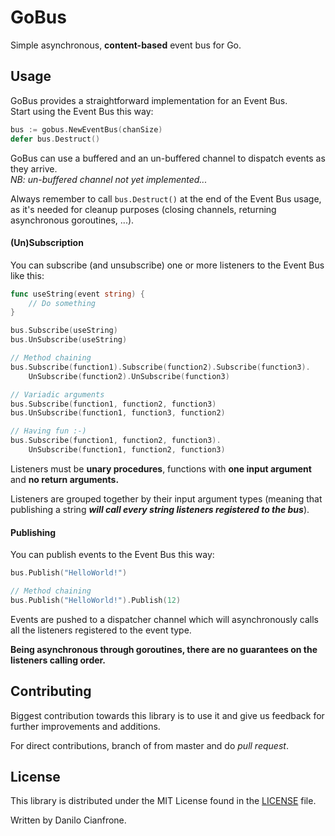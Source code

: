# GoBus

Simple asynchronous, <b>content-based</b> event bus for Go.

## Usage

GoBus provides a straightforward implementation for an Event Bus.</br>
Start using the Event Bus this way:
```go
bus := gobus.NewEventBus(chanSize)
defer bus.Destruct()
```
GoBus can use a buffered and an un-buffered channel to dispatch events as they arrive.</br>
<i>NB: un-buffered channel not yet implemented...</i>

Always remember to call  ```bus.Destruct()``` at the end of the Event Bus usage, as it's needed for
cleanup purposes (closing channels, returning asynchronous goroutines, ...).

#### (Un)Subscription

You can subscribe (and unsubscribe) one or more listeners to the Event Bus like this:

```go
func useString(event string) {
    // Do something
}

bus.Subscribe(useString)
bus.UnSubscribe(useString)

// Method chaining
bus.Subscribe(function1).Subscribe(function2).Subscribe(function3).
    UnSubscribe(function2).UnSubscribe(function3)

// Variadic arguments
bus.Subscribe(function1, function2, function3)
bus.UnSubscribe(function1, function3, function2)

// Having fun :-)
bus.Subscribe(function1, function2, function3).
    UnSubscribe(function1, function2, function3)
```

Listeners must be <b>unary procedures</b>, functions with <b>one input argument</b> and <b>no return arguments.</b>

Listeners are grouped together by their input argument types (meaning that publishing a string <b><i>will call every string
listeners registered to the bus</i></b>).

#### Publishing

You can publish events to the Event Bus this way:

```go
bus.Publish("HelloWorld!")

// Method chaining
bus.Publish("HelloWorld!").Publish(12)
```

Events are pushed to a dispatcher channel which will asynchronously calls all the listeners registered
to the event type.

<b>Being asynchronous through goroutines, there are no guarantees on the listeners calling order.</b>

## Contributing

Biggest contribution towards this library is to use it and give us feedback for further improvements and additions.

For direct contributions, branch of from master and do _pull request_.

## License

This library is distributed under the MIT License found in the
[LICENSE](https://github.com/ar3s3ru/gobus/blob/master/LICENSE) file.

Written by Danilo Cianfrone.
